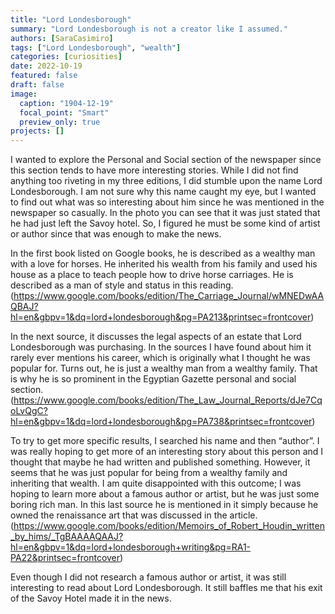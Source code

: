 ```yaml
---
title: "Lord Londesborough"
summary: "Lord Londesborough is not a creator like I assumed."
authors: [SaraCasimiro]
tags: ["Lord Londesborough", "wealth"]
categories: [curiosities]
date: 2022-10-19
featured: false
draft: false
image:
  caption: "1904-12-19"
  focal_point: "Smart"
  preview_only: true
projects: []
---
```


I wanted to explore the Personal and Social section of the newspaper since this section tends to have more interesting stories. While I did not find anything too riveting in my three editions, I did stumble upon the name Lord Londesborough. I am not sure why this name caught my eye, but I wanted to find out what was so interesting about him since he was mentioned in the newspaper so casually. In the photo you can see that it was just stated that he had just left the Savoy hotel. So, I figured he must be some kind of artist or author since that was enough to make the news.

In the first book listed on Google books, he is described as a wealthy man with a love for horses. He inherited his wealth from his family and used his house as a place to teach people how to drive horse carriages. He is described as a man of style and status in this reading. (https://www.google.com/books/edition/The_Carriage_Journal/wMNEDwAAQBAJ?hl=en&gbpv=1&dq=lord+londesborough&pg=PA213&printsec=frontcover) 

In the next source, it discusses the legal aspects of an estate that Lord Londesborough was purchasing. In the sources I have found about him it rarely ever mentions his career, which is originally what I thought he was popular for. Turns out, he is just a wealthy man from a wealthy family. That is why he is so prominent in the Egyptian Gazette personal and social section. (https://www.google.com/books/edition/The_Law_Journal_Reports/dJe7CqoLvQgC?hl=en&gbpv=1&dq=lord+londesborough&pg=PA738&printsec=frontcover)

To try to get more specific results, I searched his name and then “author”. I was really hoping to get more of an interesting story about this person and I thought that maybe he had written and published something. However, it seems that he was just popular for being from a wealthy family and inheriting that wealth. I am quite disappointed with this outcome; I was hoping to learn more about a famous author or artist, but he was just some boring rich man. In this last source he is mentioned in it simply because he owned the renaissance art that was discussed in the article. (https://www.google.com/books/edition/Memoirs_of_Robert_Houdin_written_by_hims/_TgBAAAAQAAJ?hl=en&gbpv=1&dq=lord+londesborough+writing&pg=RA1-PA22&printsec=frontcover)

Even though I did not research a famous author or artist, it was still interesting to read about Lord Londesborough. It still baffles me that his exit of the Savoy Hotel made it in the news. 